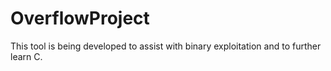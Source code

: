 # OverflowProject
This tool is being developed to assist with binary exploitation and to further learn C.
